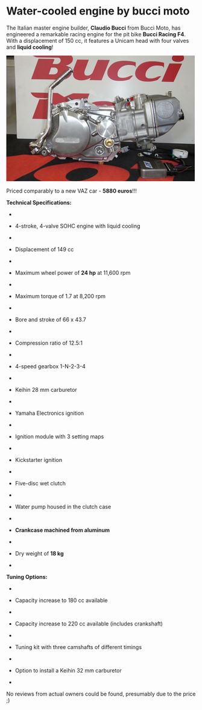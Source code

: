 # Water-cooled engine by bucci moto

The Italian master engine builder, **Claudio Bucci** from Bucci Moto, has engineered a remarkable racing engine for the pit bike **Bucci Racing F4**. With a displacement of 150 cc, it features a Unicam head with four valves and **liquid cooling**!

![Bucci Moto](../../static/img/df5849.jpg "Bucci Moto")

Priced comparably to a new VAZ car - **5880 euros**!!!

**Technical Specifications:**

-

- 4-stroke, 4-valve SOHC engine with liquid cooling
-

- Displacement of 149 cc
-

- Maximum wheel power of **24 hp** at 11,600 rpm
-

- Maximum torque of 1.7 at 8,200 rpm
-

- Bore and stroke of 66 x 43.7
-

- Compression ratio of 12.5:1
-

- 4-speed gearbox 1-N-2-3-4
-

- Keihin 28 mm carburetor
-

- Yamaha Electronics ignition
-

- Ignition module with 3 setting maps
-

- Kickstarter ignition
-

- Five-disc wet clutch
-

- Water pump housed in the clutch case
-

- **Crankcase machined from aluminum**
-

- Dry weight of **18 kg**
-


**Tuning Options:**

-

- Capacity increase to 180 cc available
-

- Capacity increase to 220 cc available (includes crankshaft)
-

- Tuning kit with three camshafts of different timings
-

- Option to install a Keihin 32 mm carburetor
-


No reviews from actual owners could be found, presumably due to the price ;)